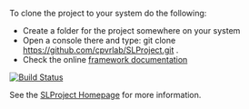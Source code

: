 To clone the project to your system do the following:
* Create a folder for the project somewhere on your system
* Open a console there and type: git clone https://github.com/cpvrlab/SLProject.git .
* Check the online [framework documentation](http://cpvrlab.github.io/SLProject_doc/html/index.html)

[![Build Status](https://travis-ci.org/cpvrlab/SLProject.svg?branch=master)](https://travis-ci.org/cpvrlab/SLProject)

See the [SLProject Homepage](http://cpvrlab.github.io/SLProject_doc/) for more information.
